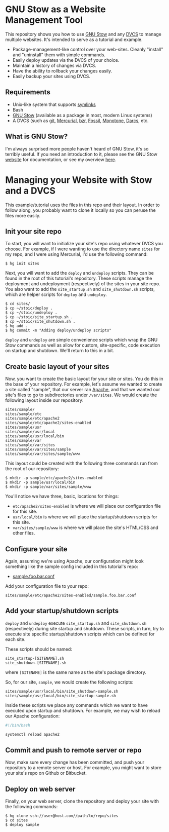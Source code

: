 # GNU Stow as a Website Management Tool

This repository shows you how to use [GNU Stow](https://www.gnu.org/software/stow/)
and any [DVCS](https://en.wikipedia.org/wiki/Distributed_version_control) to
manage multiple websites. It's intended to serve as a tutorial and example.

* Package-management-like control over your web-sites. Cleanly "install" and
"uninstall" them with simple commands.
* Easily deploy updates via the DVCS of your choice.
* Maintain a history of changes via DVCS.
* Have the ability to rollback your changes easily.
* Easily backup your sites using DVCS.

## Requirements

* Unix-like system that supports [symlinks](https://en.wikipedia.org/wiki/Symbolic_link)
* Bash
* [GNU Stow](https://www.gnu.org/software/stow/) (available as a package in
most, modern Linux systems)
* A DVCS (such as [git](https://git-scm.com/), [Mercurial](https://www.mercurial-scm.org/),
[bzr](http://bazaar.canonical.com/en/), [Fossil](http://www.fossil-scm.org/),
[Monotone](http://www.monotone.ca/), [Darcs](http://darcs.net/), etc.

## What is GNU Stow?

I'm always surprised more people haven't heard of GNU Stow, it's so terribly
useful. If you need an introduction to it, please see the GNU Stow
[website](https://www.gnu.org/software/stow/) for documentation, or see my
overview [here](WHAT_IS_STOW.md).

# Managing your Website with Stow and a DVCS

This example/tutorial uses the files in this repo and their layout. In order
to follow along, you probably want to clone it locally so you can peruse the
files more easily.

## Init your site repo

To start, you will want to initialize your site's repo using whatever DVCS you
choose. For example, if I were wanting to use the directory name `sites` for
my repo, and I were using Mercurial, I'd use the following command:

```
$ hg init sites
```

Next, you will want to add the `deploy` and `undeploy` scripts. They can be
found in the root of this tutorial's repository. These scripts manage the
deployment and undeployment (respectively) of the sites in your site repo. You
also want to add the `site_startup.sh` and `site_shutdown.sh` scripts, which
are helper scripts for `deploy` and `undeploy`.

```
$ cd sites/
$ cp ~/stoic/deploy .
$ cp ~/stoic/undeploy .
$ cp ~/stoic/site_startup.sh .
$ cp ~/stoic/site_shutdown.sh .
$ hg add .
$ hg commit -m "Adding deploy/undeploy scripts"
```

`deploy` and `undeploy` are simple convenience scripts which wrap the GNU Stow
commands as well as allow for custom, site-specific, code execution on startup
and shutdown. We'll return to this in a bit.

## Create basic layout of your sites

Now, you want to create the basic layout for your site or sites. You do this
in the base of your repository. For example, let's assume we wanted to create
a site called "sample", that our server ran [Apache](http://www.apache.org/),
and that we wanted our site's files to go to subdirectories under `/var/sites`.
We would create the following layout inside our repository:

```
sites/sample/
sites/sample/etc
sites/sample/etc/apache2
sites/sample/etc/apache2/sites-enabled
sites/sample/usr
sites/sample/usr/local
sites/sample/usr/local/bin
sites/sample/var
sites/sample/var/sites
sites/sample/var/sites/sample
sites/sample/var/sites/sample/www
```

This layout could be created with the following three commands run from the
root of our repository:

```
$ mkdir -p sample/etc/apache2/sites-enabled
$ mkdir -p sample/usr/local/bin
$ mkdir -p sample/var/sites/sample/www
```

You'll notice we have three, basic, locations for things:

* `etc/apache2/sites-enabled` is where we will place our configuration file
for this site.
* `usr/local/bin` is where we will place the startup/shutdown scripts for this
site.
* `var/sites/sample/www` is where we will place the site's HTML/CSS and other
files.

## Configure your site

Again, assuming we're using Apache, our configuration might look something
like the sample config included in this tutorial's repo:

* [sample.foo.bar.conf](sample/etc/apache2/sites-enabled/sample.foo.bar.conf)

Add your configuration file to your repo:

```
sites/sample/etc/apache2/sites-enabled/sample.foo.bar.conf
```

## Add your startup/shutdown scripts

`deploy` and `undeploy` execute `site_startup.sh` and `site_shutdown.sh`
(respectively) during site startup and shutdown. These scripts, in turn, try
to execute site specific startup/shutdown scripts which can be defined for
each site.

These scripts should be named:

```
site_startup-[SITENAME].sh
site_shutdown-[SITENAME].sh
```

where `[SITENAME]` is the same name as the site's package directory.

So, for our site, `sample`, we would create the following scripts:

```
sites/sample/usr/local/bin/site_shutdown-sample.sh
sites/sample/usr/local/bin/site_startup-sample.sh
```

Inside these scripts we place any commands which we want to have executed upon
startup and shutdown. For example, we may wish to reload our Apache
configuration:

```bash
#!/bin/bash

systemctl reload apache2
```

## Commit and push to remote server or repo

Now, make sure every change has been committed, and push your repository to
a remote server or host. For example, you might want to store your site's
repo on Github or Bitbucket.

## Deploy on web server

Finally, on your web server, clone the repository and deploy your site with
the following commands:

```
$ hg clone ssh://user@host.com//path/to/repo/sites
$ cd sites
$ deploy sample
```
